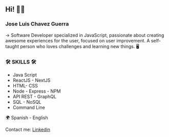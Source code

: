 ## Hi! 🤚🏼

### Jose Luis Chavez Guerra 

→  Software Developer specialized in JavaScript, passionate about creating awesome experiences for the user, focused on user improvement. A self-taught person who loves challenges and learning new things. 🖥

### 🛠 SKILLS 🛠

- Java Script
- ReactJS - NextJS
- HTML- CSS
- Node - Express - NPM
- API REST - GraphQL
- SQL - NoSQL
- Command Line

🌍 Spanish - English

Contact me: [Linkedin](https://www.linkedin.com/in/jose-luis-chavez/)

